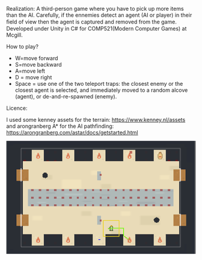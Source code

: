 Realization: A third-person game where you have to pick up more items than the AI. Carefully, if the ennemies detect an agent (AI or player) in their ﬁeld of view then the agent is captured and removed from the game. Developed under Unity in C# for COMP521(Modern Computer Games) at Mcgill.

How to play?

- W=move forward 
- S=move backward 
- A=move left
- D = move right
- Space = use one of the two teleport traps: the closest enemy or the closest agent is selected, and immediately moved to a random alcove (agent), or de-and-re-spawned (enemy).

Licence:

I used some kenney assets for the terrain: https://www.kenney.nl/assets and arongranberg A* for the AI pathfinding: https://arongranberg.com/astar/docs/getstarted.html

![alt text](https://github.com/carodak/TargetSpotted/blob/master/game.png)

